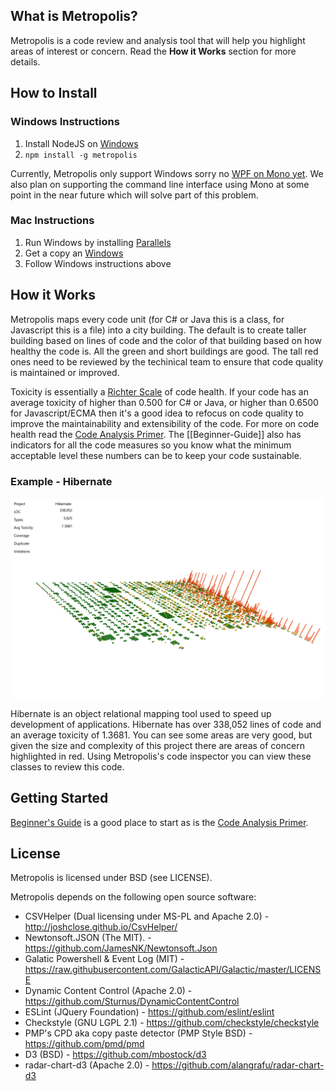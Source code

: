 ## What is Metropolis?

Metropolis is a code review and analysis tool that will help you highlight areas of interest or concern. Read the **How it Works** section for more details.

## How to Install

### Windows Instructions
1. Install NodeJS on [Windows](https://nodejs.org/dist/v6.1.0/node-v6.1.0-x64.msi)
1. `npm install -g metropolis` 

Currently, Metropolis only support Windows sorry no [WPF on Mono yet](http://www.mono-project.com/docs/gui/wpf/). 
We also plan on supporting the command line interface using Mono at some point in the near future which will solve part of this problem.

### Mac Instructions
1. Run Windows by installing [Parallels](http://www.parallels.com/ca/products/desktop/buy/?pd&new)
1. Get a copy an [Windows](http://www.microsoftstore.com/store/msca/en_CA/pdp/productID.320386900)
1. Follow Windows instructions above


## How it Works

Metropolis maps every code unit (for C# or Java this is a class, for Javascript this is a file) into a city building. The default is to create taller building based on lines of code and the color of that building based on how healthy the code is. All the green and short buildings are good. The tall red ones need to be reviewed by the techinical team to ensure that code quality is maintained or improved.

Toxicity is essentially a [Richter Scale](https://en.wikipedia.org/wiki/Richter_magnitude_scale) of code health. If your code has an average toxicity of higher than 0.500 for C# or Java, or higher than 0.6500 for Javascript/ECMA then it's a good idea to refocus on code quality to improve the maintainability and extensibility of the code. For more on code health read the [Code Analysis Primer](https://github.com/dahood/metropolis/wiki/Code-Analysis-Primer). The [[Beginner-Guide]] also has indicators for all the code measures so you know what the minimum acceptable level these numbers can be  to keep your code sustainable.

### Example - Hibernate
<p align="center"><img alt="Cityscape of Hibernate" src="https://raw.githubusercontent.com/dahood/metropolis/master/example-metropolis.png"/></p>

Hibernate is an object relational mapping tool used to speed up development of applications. Hibernate has over 338,052 lines of code and an average toxicity of 1.3681. You can see some areas are very good, but given the size and complexity of this project there are areas of concern highlighted in red. Using Metropolis's code inspector you can view these classes to review this code.

## Getting Started

[Beginner's Guide](https://github.com/dahood/metropolis/wiki/Beginner-Guide) is a good place to start as is the [Code Analysis Primer](https://github.com/dahood/metropolis/wiki/Code-Analysis-Primer).

## License

Metropolis is licensed under BSD (see LICENSE).

Metropolis depends on the following open source software:

* CSVHelper (Dual licensing under MS-PL and Apache 2.0) - http://joshclose.github.io/CsvHelper/
* Newtonsoft.JSON (The MIT). - https://github.com/JamesNK/Newtonsoft.Json
* Galatic Powershell & Event Log (MIT) - https://raw.githubusercontent.com/GalacticAPI/Galactic/master/LICENSE
* Dynamic Content Control (Apache 2.0) - https://github.com/Sturnus/DynamicContentControl 
* ESLint (JQuery Foundation) - https://github.com/eslint/eslint
* Checkstyle (GNU LGPL 2.1) - https://github.com/checkstyle/checkstyle
* PMP's CPD aka copy paste detector (PMP Style BSD) - https://github.com/pmd/pmd 
* D3 (BSD) - https://github.com/mbostock/d3
* radar-chart-d3 (Apache 2.0) - https://github.com/alangrafu/radar-chart-d3
